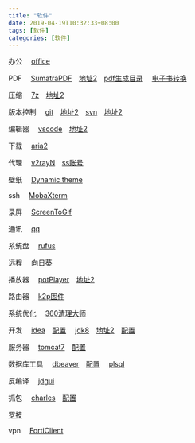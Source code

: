 ```yaml
---
title: "软件"
date: 2019-04-19T10:32:33+08:00
tags: [软件]
categories: [软件]
---
```


办公
&emsp;[office](https://otp.landian.vip/redirect/download.html)

PDF
&emsp;[SumatraPDF](https://sumatrapdfreader.org/downloadafter.html)&emsp;[地址2](https://sm.myapp.com/original/Office/SumatraPDF-3.1.2-64-install.exe)&emsp;[pdf生成目录](https://github.com/ifnoelse/pdf-bookmark)
&emsp;[电子书转换](https://calibre-ebook.com/download_windows)

压缩
&emsp;[7z](https://7-zip.org/a/7z1900-x64.exe)&emsp;[地址2](https://dl.softmgr.qq.com/original/Compression/7z1900-x64.exe)

版本控制
&emsp;[git](https://git-scm.com/downloads)&emsp;[地址2](https://dl.softmgr.qq.com/original/Development/Git-2.25.1-64-bit.exe)&emsp;[svn](https://osdn.net/projects/tortoisesvn/storage/1.13.1/Application/TortoiseSVN-1.13.1.28686-x64-svn-1.13.0.msi/)&emsp;[地址2](https://dl.softmgr.qq.com/original/Development/TortoiseSVN-1.13.1.28686-x64-svn-1.13.0.msi)

编辑器
&emsp;[vscode](https://code.visualstudio.com/docs/?dv=win64user)&emsp;[地址2](https://dl.softmgr.qq.com/original/Development/VSCodeUserSetup-x64-1.40.2.exe)

下载
&emsp;[aria2](/files/soft/aria2.zip)

代理
&emsp;[v2rayN](https://github.com/2dust/v2rayN/releases)&emsp;[ss账号](https://github.com/selierlin/Share-SSR-V2ray)

壁纸
&emsp;[Dynamic theme](https://microsoft.com/store/productId/9NBLGGH1ZBKW)

ssh
&emsp;[MobaXterm](https://mobaxterm.mobatek.net/download-home-edition.html)

录屏
&emsp;[ScreenToGif](https://microsoft.com/store/productId/9N3SQK8PDS8G)

通讯
&emsp;[qq](https://microsoft.com/store/productId/9NHLGF0ZWC5S)

系统盘
&emsp;[rufus](https://github.com/pbatard/rufus/releases)

远程
&emsp;[向日葵](https://sunlogin.oray.com/personal/download/)

播放器
&emsp;[potPlayer](https://videohelp.com/software/PotPlayer/old-versions#download)&emsp;[地址2](https://dl.softmgr.qq.com/original/Video/PotPlayerSetup64_1.7.16291_1.exe)

路由器
&emsp;[k2p固件](https://github.com/hanwckf/rt-n56u)

系统优化
&emsp;[360清理大师](http://down.360safe.com/360CleanMasterPC/Setup_360CleanMaster.exe)

开发
&emsp;[idea](https://jetbrains.com/idea/download/download-thanks.html?platform=windowsZip&code=IIC)&emsp;[配置](/post/config/win/idea)
&emsp;[jdk8](https://oracle.com/technetwork/java/javase/downloads/jdk8-downloads-2133151.html)&emsp;[地址2](https://dl.softmgr.qq.com/original/Development/jdk-8u191-windows-x64-8.0.1910.12.exe)&emsp;[配置](/post/config/win/jdk8)

服务器
&emsp;[tomcat7](https://tomcat.apache.org/download-70.cgi)&emsp;[配置](/post/config/win/tomcat)

数据库工具
&emsp;[dbeaver](https://microsoft.com/store/apps/9PNKDR50694P)&emsp;[配置](/post/config/win/dbeaver)
&emsp;[plsql](/post/config/win/plsql/)

反编译
&emsp;[jdgui](https://github.com/java-decompiler/jd-gui/releases)

抓包
&emsp;[charles](https://charlesproxy.com/latest-release/download.do#)&emsp;[配置](/post/config/win/charles)

[罗技](https://download01.logi.com/web/ftp/pub/techsupport/gaming/LGS_9.02.65_x64_Logitech.exe)

vpn
&emsp;[FortiClient](https://fortinet-public.s3.cn-north-1.amazonaws.com.cn/FortiClient_Download/FortiClient_5_6_6_windows_and_macos_system/FortiClientSetup_5.6.6.1167_vpnonly_x64.exe)
